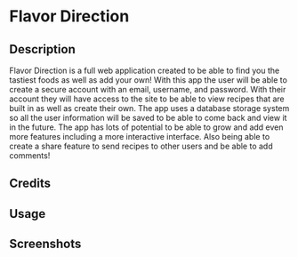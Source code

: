 # Flavor Direction

## Description
Flavor Direction is a full web application created to be able to find you the tastiest foods as well as add your own! With this app the user will be able to create a secure account with an email, username, and password. With their account they will have access to the site to be able to view recipes that are built in as well as create their own. The app uses a database storage system so all the user information will be saved to be able to come back and view it in the future. The app has lots of potential to be able to grow and add even more features including a more interactive interface. Also being able to create a share feature to send recipes to other users and be able to add comments!

## Credits

## Usage

## Screenshots